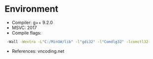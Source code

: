 # **Environment**

- Compiler: g++ 9.2.0
- MSVC: 2017
- Compile flags:

```bash
 -Wall -Wextra -L"C:/MinGW/lib" -l"gdi32" -l"Comdlg32" -lcomctl32
```

- References: vncoding.net